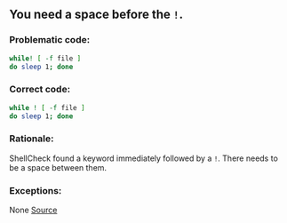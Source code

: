 ## You need a space before the `!`.

### Problematic code:

```sh
while! [ -f file ]
do sleep 1; done
```

### Correct code:

```sh
while ! [ -f file ]
do sleep 1; done
```
### Rationale:

ShellCheck found a keyword immediately followed by a `!`. There needs to be a space between them.

### Exceptions:

None
[Source](https://github.com/koalaman/shellcheck/wiki/SC1129)

